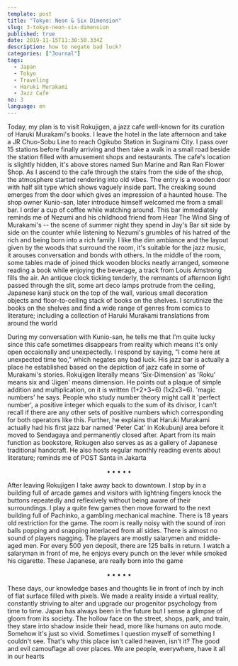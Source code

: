 ```yaml
---
template: post
title: "Tokyo: Neon & Six Dimension"
slug: 3-tokyo-neon-six-dimension
published: true
date: 2019-11-15T11:30:50.334Z
description: how to negate bad luck?
categories: ["Journal"]
tags:
  - Japan
  - Tokyo
  - Traveling
  - Haruki Murakami
  - Jazz Cafe
no: 3
language: en
---
```


Today, my plan is to visit Rokujigen, a jazz cafe well-known for its curation of Haruki Murakami's books. I leave the hotel in the late afternoon and take a JR Chuo-Sobu Line to reach Ogikubo Station in Suginami City. I pass over 15 stations before finally arriving and then take a walk in a small road beside the station filled with amusement shops and restaurants. The cafe's location is slightly hidden, it's above stores named Sun Marine and Ran Ran Flower Shop. As I ascend to the cafe through the stairs from the side of the shop, the atmosphere started rendering into old vibes. The entry is a wooden door with half slit type which shows vaguely inside part. The creaking sound emerges from the door which gives an impression of a haunted house. The shop owner Kunio-san, later introduce himself welcomed me from a small bar. I order a cup of coffee while watching around. This bar immediately reminds me of Nezumi and his childhood friend from Hear The Wind Sing of Murakami's -- the scene of summer night they spend in Jay's Bar sit side by side on the counter while listening to Nezumi's grumbles of his hatred of the rich and being born into a rich family. I like the dim ambiance and the layout given by the woods that surround the room, it's suitable for the jazz music, it arouses conversation and bonds with others. In the middle of the room, some tables made of joined thick wooden blocks neatly arranged, someone reading a book while enjoying the beverage, a track from Louis Amstrong fills the air. An antique clock ticking tenderly, the remnants of afternoon light passed through the slit, some art deco lamps protrude from the ceiling, Japanese kanji stuck on the top of the wall, various small decoration objects and floor-to-ceiling stack of books on the shelves. I scrutinize the books on the shelves and find a wide range of genres from comics to literature; including a collection of Haruki Murakami translations from around the world

During my conversation with Kunio-san, he tells me that I'm quite lucky since this cafe sometimes disappears from reality which means it's only open occaionally and unexpectedly. I respond by saying, "I come here at unexpected time too," which negates any bad luck. His jazz bar is actually a place he established based on the depiction of jazz cafe in some of Murakami's stories. Rokujigen literally means 'Six-Dimension' as 'Roku' means six and 'Jigen' means dimension. He points out a plaque of simple addition and multiplication, on it is written (1+2+3=6) (1x2x3=6). 'magic numbers' he says. People who study number theory might call it 'perfect number', a positive integer which equals to the sum of its divisor, I can't recall if there are any other sets of positive numbers which corresponding for both operators like this. Further, he explains that Haruki Murakami actually had his first jazz bar named 'Peter Cat' in Kokubunji area before it moved to Sendagaya and permanently closed after. Apart from its main function as bookstore, Rokugen also serves as as a gallery of Japanese traditional handcraft. He also hosts regular monthly reading events about literature; reminds me of POST Santa in Jakarta

<center>• • • • •</center>

After leaving Rokujigen I take away back to downtown. I stop by in a building full of arcade games and visitors with lightning fingers knock the buttons repeatedly and reflexively without being aware of their surroundings. I play a quite few games then move forward to the next building full of Pachinko, a gambling mechanical machine. There is 18 years old restriction for the game. The room is really noisy with the sound of iron balls popping and snapping interlaced from all sides. There is almost no sound of players nagging. The players are mostly salarymen and middle-aged men. For every 500 yen deposit, there are 125 balls in return. I watch a salaryman in front of me, he enjoys every punch on the lever while smoked his cigarette. These Japanese, are really born into the game

<center>• • • • •</center>

These days, our knowledge bases and thoughts lie in front of inch by inch of flat surface filled with pixels. We made a reality inside a virtual reality, constantly striving to alter and upgrade our progenitor psychology from time to time. Japan has always been in the future but I sense a glimpse of gloom from its society. The hollow face on the street, shops, park, and train, they stare into shadow inside their head, more like humans on auto mode. Somehow it's just so vivid. Sometimes I question myself of something I couldn't see. That's why this place isn't called heaven, isn't it? The good and evil camouflage all over places. We are people, everywhere, have it all in our hearts
